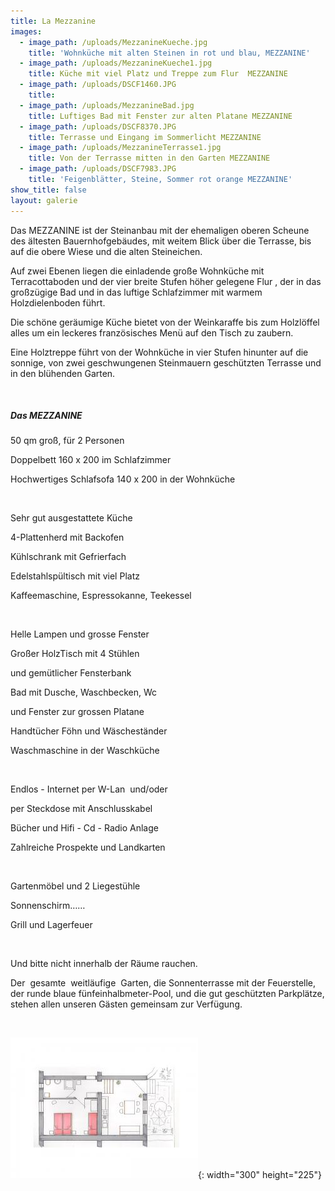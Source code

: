 ```yaml
---
title: La Mezzanine
images:
  - image_path: /uploads/MezzanineKueche.jpg
    title: 'Wohnküche mit alten Steinen in rot und blau, MEZZANINE'
  - image_path: /uploads/MezzanineKueche1.jpg
    title: Küche mit viel Platz und Treppe zum Flur  MEZZANINE
  - image_path: /uploads/DSCF1460.JPG
    title:
  - image_path: /uploads/MezzanineBad.jpg
    title: Luftiges Bad mit Fenster zur alten Platane MEZZANINE
  - image_path: /uploads/DSCF8370.JPG
    title: Terrasse und Eingang im Sommerlicht MEZZANINE
  - image_path: /uploads/MezzanineTerrasse1.jpg
    title: Von der Terrasse mitten in den Garten MEZZANINE
  - image_path: /uploads/DSCF7983.JPG
    title: 'Feigenblätter, Steine, Sommer rot orange MEZZANINE'
show_title: false
layout: galerie
---
```


Das MEZZANINE ist der Steinanbau mit der ehemaligen oberen Scheune des &auml;ltesten Bauernhofgeb&auml;udes, mit weitem Blick &uuml;ber die Terrasse, bis auf die obere Wiese und die alten Steineichen.

Auf zwei Ebenen liegen die einladende gro&szlig;e Wohnk&uuml;che mit Terracottaboden und der vier breite Stufen höher gelegene Flur , der in das gro&szlig;z&uuml;gige Bad und in das luftige Schlafzimmer mit warmem Holzdielenboden f&uuml;hrt.

Die schöne ger&auml;umige K&uuml;che bietet von der Weinkaraffe bis zum Holzlöffel alles um ein leckeres französisches Men&uuml; auf den Tisch zu zaubern.

Eine Holztreppe f&uuml;hrt von der Wohnk&uuml;che in vier Stufen hinunter auf die sonnige, von zwei geschwungenen Steinmauern gesch&uuml;tzten Terrasse und in den bl&uuml;henden Garten.

&nbsp;

##### Das MEZZANINE

50 qm gro&szlig;, f&uuml;r 2 Personen

Doppelbett 160 x 200 im Schlafzimmer

Hochwertiges Schlafsofa 140 x 200 in der Wohnk&uuml;che

&nbsp;

Sehr gut ausgestattete K&uuml;che

4-Plattenherd mit Backofen

K&uuml;hlschrank mit Gefrierfach

Edelstahlsp&uuml;ltisch mit viel Platz

Kaffeemaschine, Espressokanne, Teekessel

&nbsp;

Helle Lampen und grosse Fenster

Gro&szlig;er HolzTisch mit 4 St&uuml;hlen

und gem&uuml;tlicher Fensterbank

Bad mit Dusche, Waschbecken, Wc

und Fenster zur grossen Platane

Handt&uuml;cher Föhn und W&auml;schest&auml;nder

Waschmaschine in der Waschk&uuml;che

&nbsp;

Endlos - Internet per W-Lan&nbsp; und/oder

per Steckdose mit Anschlusskabel

B&uuml;cher und Hifi - Cd - Radio Anlage

Zahlreiche Prospekte und Landkarten

&nbsp;

Gartenmöbel und 2 Liegest&uuml;hle

Sonnenschirm……

Grill und Lagerfeuer

&nbsp;

Und bitte nicht innerhalb der R&auml;ume rauchen.

Der&nbsp; gesamte&nbsp; weitl&auml;ufige&nbsp; Garten, die Sonnenterrasse mit der Feuerstelle, der runde blaue f&uuml;nfeinhalbmeter-Pool, und die gut gesch&uuml;tzten Parkpl&auml;tze, stehen allen unseren G&auml;sten gemeinsam zur Verf&uuml;gung.

&nbsp;

![](/uploads/GrundrissMezzanineklein.jpg){: width="300" height="225"}